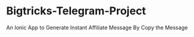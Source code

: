 # Bigtricks-Telegram-Project
An Ionic App to Generate Instant Affiliate Message By Copy the Message
